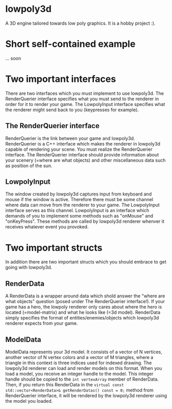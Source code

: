 lowpoly3d
==============
A 3D engine tailored towards low poly graphics. It is a hobby project :).

# Short self-contained example
... soon

# Two important interfaces
There are two interfaces which you must implement to use lowpoly3d. The RenderQuerier interface specifies what you must send to the renderer in order for it to render your game. The LowpolyInput interface specifies what the renderer might send back to you (keypresses for example).

## The RenderQuerier interface
RenderQuerier is the link between your game and lowpoly3d. RenderQuerier is a C++ interface which makes the renderer in lowpoly3d capable of rendering your scene. You must realize the RenderQuerier interface. The RenderQuerier interface should provide information about your scenery (=where are what objects) and other miscellaneous data such as position of the sun.

## LowpolyInput
The window created by lowpoly3d captures input from keyboard and mouse if the window is active. Therefore there must be some channel where data can move from the renderer to your game. The LowpolyInput interface serves as this channel. LowpolyInput is an interface which demands of you to implement some methods such as "onMouse" and "onKeyPress". These methods are called by lowpoly3d renderer whenver it receives whatever event you provoked.

# Two important structs
In addition there are two important structs which you should embrace to get going with lowpoly3d.
## RenderData
A RenderData is a wrapper around data which shold answer the "where are what objects" question (posed under The RenderQuerier interface!). If your game has a hero, the lowpoly renderer only cares about where the hero is located (=model-matrix) and what he looks like (=3d model). RenderData simply specifies the format of entities/enemies/objects which lowpoly3d renderer expects from your game.

## ModelData
ModelData represents your 3d model. It consists of a vector of N vertices, another vector of N vertex colors and a vector of M triangles, where a triangle in this context is three indices used for indexed drawing. The lowpoly3d renderer can load and render models on this format. When you load a model, you receive an integer handle to the model. This integer handle should be copied to the `int vertexArray` member of RenderData. Then, if you return this RenderData in the `virtual const std::vector<RenderData>& getRenderDatas() const = 0;` method from RenderQuerier interface, it will be rendered by the lowpoly3d renderer using the model you loaded.
